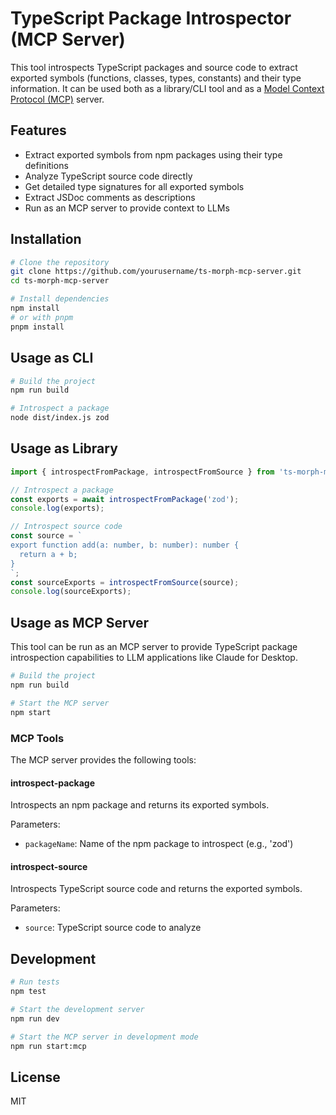 # TypeScript Package Introspector (MCP Server)

This tool introspects TypeScript packages and source code to extract exported symbols (functions, classes, types, constants) and their type information. It can be used both as a library/CLI tool and as a [Model Context Protocol (MCP)](https://modelcontextprotocol.io/) server.

## Features

- Extract exported symbols from npm packages using their type definitions
- Analyze TypeScript source code directly
- Get detailed type signatures for all exported symbols
- Extract JSDoc comments as descriptions
- Run as an MCP server to provide context to LLMs

## Installation

```bash
# Clone the repository
git clone https://github.com/yourusername/ts-morph-mcp-server.git
cd ts-morph-mcp-server

# Install dependencies
npm install
# or with pnpm
pnpm install
```

## Usage as CLI

```bash
# Build the project
npm run build

# Introspect a package
node dist/index.js zod
```

## Usage as Library

```typescript
import { introspectFromPackage, introspectFromSource } from 'ts-morph-mcp-server';

// Introspect a package
const exports = await introspectFromPackage('zod');
console.log(exports);

// Introspect source code
const source = `
export function add(a: number, b: number): number {
  return a + b;
}
`;
const sourceExports = introspectFromSource(source);
console.log(sourceExports);
```

## Usage as MCP Server

This tool can be run as an MCP server to provide TypeScript package introspection capabilities to LLM applications like Claude for Desktop.

```bash
# Build the project
npm run build

# Start the MCP server
npm start
```

### MCP Tools

The MCP server provides the following tools:

#### introspect-package

Introspects an npm package and returns its exported symbols.

Parameters:
- `packageName`: Name of the npm package to introspect (e.g., 'zod')

#### introspect-source

Introspects TypeScript source code and returns the exported symbols.

Parameters:
- `source`: TypeScript source code to analyze

## Development

```bash
# Run tests
npm test

# Start the development server
npm run dev

# Start the MCP server in development mode
npm run start:mcp
```

## License

MIT
